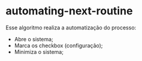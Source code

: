 # automating-next-routine
Esse algoritmo realiza a automatização do processo:
- Abre o sistema;
- Marca os checkbox (configuração);
- Minimiza o sistema;
